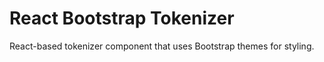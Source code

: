 # React Bootstrap Tokenizer
React-based tokenizer component that uses Bootstrap themes for styling.
